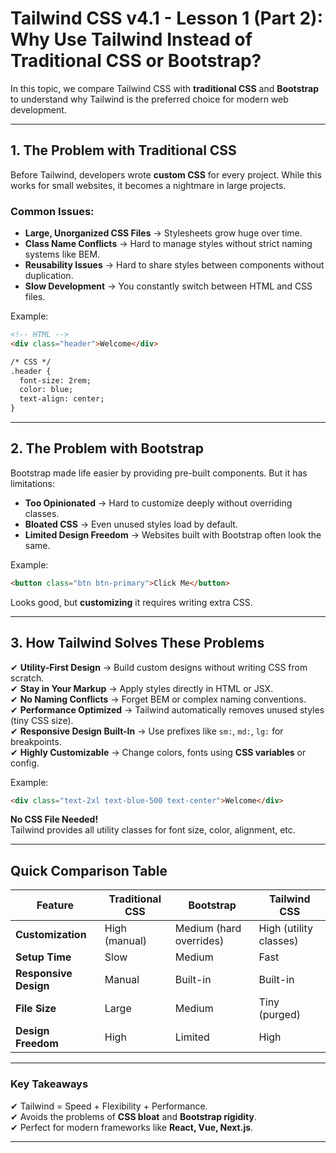 
#  Tailwind CSS v4.1 - Lesson 1 (Part 2): Why Use Tailwind Instead of Traditional CSS or Bootstrap?

In this topic, we compare Tailwind CSS with **traditional CSS** and **Bootstrap** to understand why Tailwind is the preferred choice for modern web development.

---

## **1. The Problem with Traditional CSS**
Before Tailwind, developers wrote **custom CSS** for every project. While this works for small websites, it becomes a nightmare in large projects.

###  Common Issues:
- **Large, Unorganized CSS Files** → Stylesheets grow huge over time.
- **Class Name Conflicts** → Hard to manage styles without strict naming systems like BEM.
- **Reusability Issues** → Hard to share styles between components without duplication.
- **Slow Development** → You constantly switch between HTML and CSS files.

Example:
```html
<!-- HTML -->
<div class="header">Welcome</div>

/* CSS */
.header {
  font-size: 2rem;
  color: blue;
  text-align: center;
}
```

---

## **2. The Problem with Bootstrap**
Bootstrap made life easier by providing pre-built components. But it has limitations:
- **Too Opinionated** → Hard to customize deeply without overriding classes.
- **Bloated CSS** → Even unused styles load by default.
- **Limited Design Freedom** → Websites built with Bootstrap often look the same.

Example:
```html
<button class="btn btn-primary">Click Me</button>
```
 Looks good, but **customizing** it requires writing extra CSS.

---

## **3. How Tailwind Solves These Problems**
✔ **Utility-First Design** → Build custom designs without writing CSS from scratch.  
✔ **Stay in Your Markup** → Apply styles directly in HTML or JSX.  
✔ **No Naming Conflicts** → Forget BEM or complex naming conventions.  
✔ **Performance Optimized** → Tailwind automatically removes unused styles (tiny CSS size).  
✔ **Responsive Design Built-In** → Use prefixes like `sm:`, `md:`, `lg:` for breakpoints.  
✔ **Highly Customizable** → Change colors, fonts using **CSS variables** or config.  

Example:
```html
<div class="text-2xl text-blue-500 text-center">Welcome</div>
```

**No CSS File Needed!**  
Tailwind provides all utility classes for font size, color, alignment, etc.

---

##  **Quick Comparison Table**
| Feature             | Traditional CSS | Bootstrap       | Tailwind CSS   |
|---------------------|----------------|-----------------|----------------|
| **Customization**   | High (manual) | Medium (hard overrides) | High (utility classes) |
| **Setup Time**      | Slow          | Medium          | Fast |
| **Responsive Design** | Manual       | Built-in        | Built-in |
| **File Size**       | Large         | Medium          | Tiny (purged) |
| **Design Freedom**  | High          | Limited         | High |

---

###  Key Takeaways
✔ Tailwind = Speed + Flexibility + Performance.  
✔ Avoids the problems of **CSS bloat** and **Bootstrap rigidity**.  
✔ Perfect for modern frameworks like **React, Vue, Next.js**.

---

